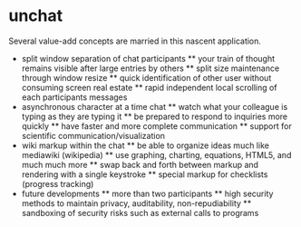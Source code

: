 # unchat

Several value-add concepts are married in this nascent application.
* split window separation of chat participants
** your train of thought remains visible after large entries by others
** split size maintenance through window resize
** quick identification of other user without consuming screen real estate
** rapid independent local scrolling of each participants messages
* asynchronous character at a time chat
** watch what your colleague is typing as they are typing it
** be prepared to respond to inquiries more quickly
** have faster and more complete communication
** support for scientific communication/visualization
* wiki markup within the chat
** be able to organize ideas much like mediawiki (wikipedia)
** use graphing, charting, equations, HTML5, and much much more
** swap back and forth between markup and rendering with a single keystroke
** special markup for checklists (progress tracking)
* future developments
** more than two participants
** high security methods to maintain privacy, auditability, non-repudiability
** sandboxing of security risks such as external calls to programs
